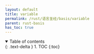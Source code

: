 ```yaml
---
layout: default
title: variable
permalink: /rust/语言圣经/basis/variable
parent: rust-basis
has_toc: true
---
```

<details open markdown="block">
  <summary>
    Table of contents
  </summary>
  {: .text-delta }
1. TOC
{:toc}
</details>